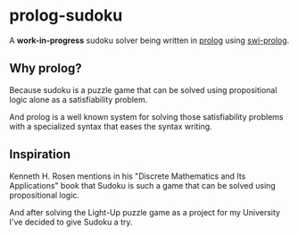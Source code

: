 
# prolog-sudoku

A **work-in-progress** sudoku solver being written in [prolog] using [swi-prolog].

## Why prolog?

Because sudoku is a puzzle game that can be solved using propositional logic alone as a satisfiability problem.

And prolog is a well known system for solving those satisfiability problems with a specialized syntax that eases the syntax writing.

[prolog]:https://en.wikipedia.org/wiki/Prolog
[swi-prolog]: https://www.swi-prolog.org/

## Inspiration

Kenneth H. Rosen mentions in his "Discrete Mathematics and Its Applications" book that Sudoku is such a game that can be solved using propositional logic.

And after solving the Light-Up puzzle game as a project for my University I've decided to give Sudoku a try.
